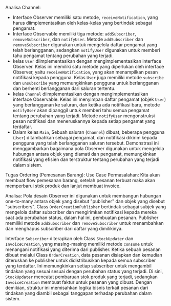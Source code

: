 Analisa Channel:
* Interface Observer memiliki satu metode, `receiveNotification`, yang harus diimplementasikan oleh kelas-kelas yang bertindak sebagai pengamat. 
* Interface Observable memiliki tiga metode: `addSubscriber`, `removeSubscriber`, dan `notifyUser`. Metode `addSubscriber` dan `removeSubscriber` digunakan untuk mengelola daftar pengamat yang telah berlangganan, sedangkan `notifyUser` digunakan untuk memberi tahu pengamat tentang perubahan yang terjadi. 
* kelas `User` diimplementasikan dengan mengimplementasikan interface Observer. Kelas ini memiliki satu metode yang diperlukan oleh interface Observer, yaitu `receiveNotification`, yang akan menampilkan pesan notifikasi kepada pengguna. Kelas `User` juga memiliki metode `subscribe` dan `unsubscribe` yang memungkinkan pengguna untuk berlangganan dan berhenti berlangganan dari saluran tertentu. 
* kelas `Channel` diimplementasikan dengan mengimplementasikan interface Observable. Kelas ini menyimpan daftar pengamat (objek `User`) yang berlangganan ke saluran, dan ketika ada notifikasi baru, metode `notifyUser` akan dipanggil untuk memberi tahu semua pengamat tentang perubahan yang terjadi. Metode `notifyUser` mengonstruksi pesan notifikasi dan meneruskannya kepada setiap pengamat yang terdaftar. 
* Dalam kelas `Main`, Sebuah saluran (`Channel`) dibuat, beberapa pengguna (`User`) ditambahkan sebagai pengamat, dan notifikasi dikirim kepada pengguna yang telah berlangganan saluran tersebut. Demonstrasi ini menggambarkan bagaimana pola Observer digunakan untuk mengelola hubungan antara objek yang diamati dan pengamat, memungkinkan notifikasi yang efisien dan terstruktur tentang perubahan yang terjadi dalam sistem.


Tugas Ordering (Pemesanan Barang):
Use Case Permasalahan:
Kita akan membuat flow pemesanan barang, setelah pesanan terbuat maka akan memperbarui stok produk dan lanjut membuat invoice.

Analisa:
Pola desain Observer ini digunakan untuk membangun hubungan one-to-many antara objek yang disebut "publisher" dan objek yang disebut "subscribers". Class `OrderCreationPublisher` bertindak sebagai subjek yang mengelola daftar subscriber dan mengirimkan notifikasi kepada mereka saat ada perubahan status, dalam hal ini, pembuatan pesanan. Publisher memiliki metode `addSubscriber` dan `removeSubscriber` untuk menambahkan dan menghapus subscriber dari daftar yang dimilikinya.

Interface `Subscriber` diterapkan oleh Class `StockUpdater` dan `InvoiceCreation`, yang masing-masing memiliki metode `consume` untuk menangani notifikasi yang diterima dari publisher. Ketika sebuah pesanan dibuat melalui Class `OrderCreation`, data pesanan disiapkan dan kemudian diteruskan ke publisher untuk didistribusikan kepada semua subscriber yang terdaftar. Ini memungkinkan setiap subscriber untuk mengambil tindakan yang sesuai sesuai dengan perubahan status yang terjadi. Di sini, `StockUpdater` mencatat pembaruan stok produk yang terjadi, sedangkan `InvoiceCreation` membuat faktur untuk pesanan yang dibuat. Dengan demikian, struktur ini memisahkan logika bisnis terkait pesanan dari tindakan yang diambil sebagai tanggapan terhadap perubahan dalam sistem.